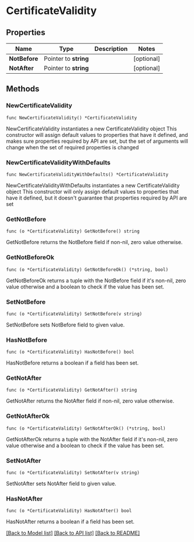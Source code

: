 # CertificateValidity

## Properties

Name | Type | Description | Notes
------------ | ------------- | ------------- | -------------
**NotBefore** | Pointer to **string** |  | [optional] 
**NotAfter** | Pointer to **string** |  | [optional] 

## Methods

### NewCertificateValidity

`func NewCertificateValidity() *CertificateValidity`

NewCertificateValidity instantiates a new CertificateValidity object
This constructor will assign default values to properties that have it defined,
and makes sure properties required by API are set, but the set of arguments
will change when the set of required properties is changed

### NewCertificateValidityWithDefaults

`func NewCertificateValidityWithDefaults() *CertificateValidity`

NewCertificateValidityWithDefaults instantiates a new CertificateValidity object
This constructor will only assign default values to properties that have it defined,
but it doesn't guarantee that properties required by API are set

### GetNotBefore

`func (o *CertificateValidity) GetNotBefore() string`

GetNotBefore returns the NotBefore field if non-nil, zero value otherwise.

### GetNotBeforeOk

`func (o *CertificateValidity) GetNotBeforeOk() (*string, bool)`

GetNotBeforeOk returns a tuple with the NotBefore field if it's non-nil, zero value otherwise
and a boolean to check if the value has been set.

### SetNotBefore

`func (o *CertificateValidity) SetNotBefore(v string)`

SetNotBefore sets NotBefore field to given value.

### HasNotBefore

`func (o *CertificateValidity) HasNotBefore() bool`

HasNotBefore returns a boolean if a field has been set.

### GetNotAfter

`func (o *CertificateValidity) GetNotAfter() string`

GetNotAfter returns the NotAfter field if non-nil, zero value otherwise.

### GetNotAfterOk

`func (o *CertificateValidity) GetNotAfterOk() (*string, bool)`

GetNotAfterOk returns a tuple with the NotAfter field if it's non-nil, zero value otherwise
and a boolean to check if the value has been set.

### SetNotAfter

`func (o *CertificateValidity) SetNotAfter(v string)`

SetNotAfter sets NotAfter field to given value.

### HasNotAfter

`func (o *CertificateValidity) HasNotAfter() bool`

HasNotAfter returns a boolean if a field has been set.


[[Back to Model list]](../README.md#documentation-for-models) [[Back to API list]](../README.md#documentation-for-api-endpoints) [[Back to README]](../README.md)



